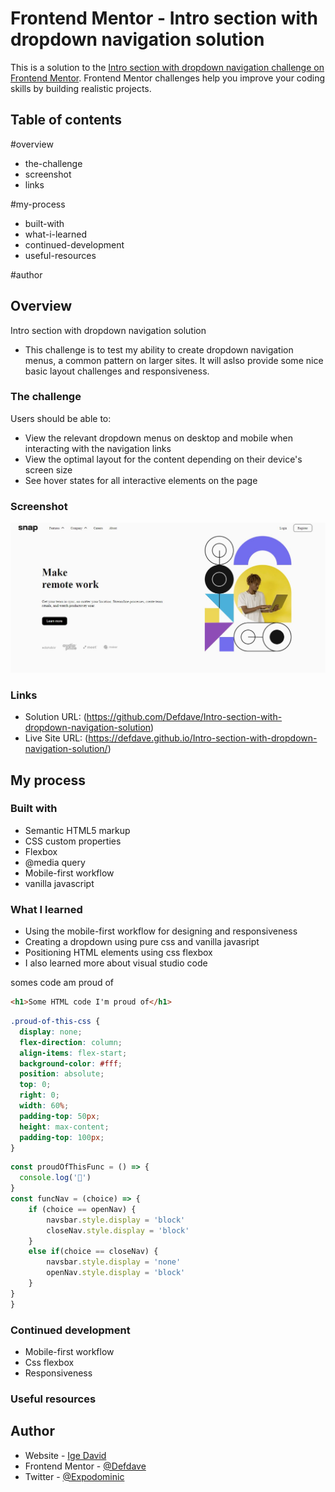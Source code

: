 # Frontend Mentor - Intro section with dropdown navigation solution

This is a solution to the [Intro section with dropdown navigation challenge on Frontend Mentor](https://www.frontendmentor.io/challenges/intro-section-with-dropdown-navigation-ryaPetHE5). Frontend Mentor challenges help you improve your coding skills by building realistic projects. 

## Table of contents

 #overview
  - the-challenge
  - screenshot
  - links
 
 #my-process
  - built-with
  - what-i-learned
  - continued-development
  - useful-resources
 
 #author

## Overview
Intro section with dropdown navigation solution 

- This challenge is to test my ability to create dropdown navigation menus, a common pattern on larger sites. It will aslso provide some nice basic layout challenges and responsiveness.

### The challenge

Users should be able to:

- View the relevant dropdown menus on desktop and mobile when interacting with the navigation links
- View the optimal layout for the content depending on their device's screen size
- See hover states for all interactive elements on the page

### Screenshot

![](Intro-section-with-dropdown-navigation-screenshot.jpg)

### Links

- Solution URL: (https://github.com/Defdave/Intro-section-with-dropdown-navigation-solution)
- Live Site URL: (https://defdave.github.io/Intro-section-with-dropdown-navigation-solution/)

## My process

### Built with

- Semantic HTML5 markup
- CSS custom properties
- Flexbox
- @media query
- Mobile-first workflow
- vanilla javascript

### What I learned

 - Using the mobile-first workflow for designing and responsiveness
 - Creating a dropdown using pure css and vanilla javasript
 - Positioning HTML elements using css flexbox
 - I also learned more about visual studio code

somes code am proud of

```html
<h1>Some HTML code I'm proud of</h1>
```
```css
.proud-of-this-css {
  display: none;
  flex-direction: column;
  align-items: flex-start;
  background-color: #fff;
  position: absolute;
  top: 0;
  right: 0;
  width: 60%;
  padding-top: 50px;
  height: max-content;
  padding-top: 100px;
}
```
```js
const proudOfThisFunc = () => {
  console.log('🎉')
}
const funcNav = (choice) => {
    if (choice == openNav) {
        navsbar.style.display = 'block'
        closeNav.style.display = 'block'
    }
    else if(choice == closeNav) {
        navsbar.style.display = 'none'
        openNav.style.display = 'block'
    }
}
}
```

### Continued development

- Mobile-first workflow
- Css flexbox
- Responsiveness

### Useful resources


## Author

- Website - [Ige David](https://www.your-site.com)
- Frontend Mentor - [@Defdave](https://www.frontendmentor.io/profile/Defdave)
- Twitter - [@Expodominic](https://www.twitter.com/Expodominic)

